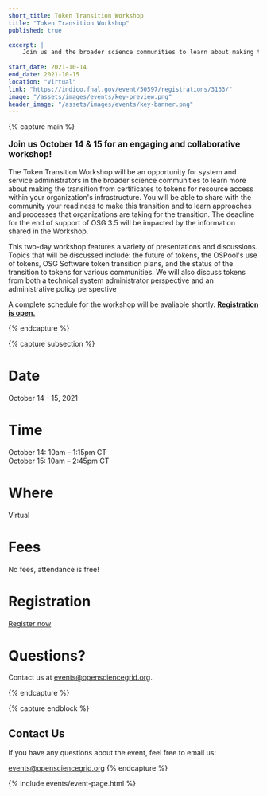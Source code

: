 ```yaml
---
short_title: Token Transition Workshop 
title: "Token Transition Workshop"
published: true

excerpt: |
    Join us and the broader science communities to learn about making the transition from certificates to tokens for resource access within your organization's infrastructure.
    
start_date: 2021-10-14
end_date: 2021-10-15
location: "Virtual"
link: "https://indico.fnal.gov/event/50597/registrations/3133/"
image: "/assets/images/events/key-preview.png"
header_image: "/assets/images/events/key-banner.png"
---
```


{% capture main %}

<p style="font-size: larger; font-weight: bold;">Join us October 14 & 15 for an engaging and collaborative workshop!</p>

  

The Token Transition Workshop will be an opportunity for system and service administrators in the broader science communities to learn more about making the transition from certificates to tokens for resource access within your organization's infrastructure. You will be able to share with the community your readiness to make this transition and to learn approaches and processes that organizations are taking for the transition. The deadline for the end of support of OSG 3.5 will be impacted by the information shared in the Workshop.

This two-day workshop features a variety of presentations and discussions. Topics that will be discussed include: the future of tokens, the OSPool's use of tokens, OSG Software token transition plans, and the status of the transition to tokens for various communities. We will also discuss tokens from both a technical system administrator perspective and an administrative policy perspective

A complete schedule for the workshop will be avaliable shortly. **[Registration is open.](https://indico.fnal.gov/event/50597/registrations/3133/)**

{% endcapture %}


{% capture subsection %}
# Date

October 14 - 15, 2021

# Time

October 14: 10am – 1:15pm CT  
October 15: 10am – 2:45pm CT 

# Where

Virtual

# Fees

No fees, attendance is free!

# Registration
[Register now](https://indico.fnal.gov/event/50597/registrations/3133/)

# Questions?

Contact us at <events@opensciencegrid.org>. 

{% endcapture %}

{% capture endblock %}
## Contact Us


If you have any questions about the event, feel free to email us:

<events@opensciencegrid.org>
{% endcapture %}

{% include events/event-page.html %}
